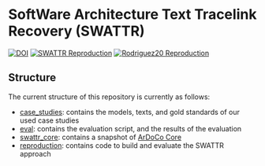# SoftWare Architecture Text Tracelink Recovery (SWATTR)
[![DOI](https://zenodo.org/badge/359732572.svg)](https://zenodo.org/badge/latestdoi/359732572)
[![SWATTR Reproduction](https://github.com/ArDoCo/SWATTR/actions/workflows/reproduction.yml/badge.svg)](https://github.com/ArDoCo/SWATTR/actions/workflows/reproduction.yml)
[![Rodriguez20 Reproduction](https://github.com/ArDoCo/SWATTR/actions/workflows/reproduction-rodriguez.yml/badge.svg)](https://github.com/ArDoCo/SWATTR/actions/workflows/reproduction-rodriguez.yml)

## Structure
The current structure of this repository is currently as follows:
* [case_studies](case_studies): contains the models, texts, and gold standards of our used case studies
* [eval](eval): contains the evaluation script, and the results of the evaluation
* [swattr_core](swattr_core): contains a snapshot of [ArDoCo Core](https://github.com/ArDoCo/Core)
* [reproduction](reproduction): contains code to build and evaluate the SWATTR approach

